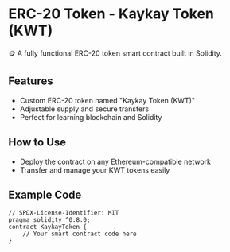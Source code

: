 # ERC-20 Token - Kaykay Token (KWT)

🪙 A fully functional ERC-20 token smart contract built in Solidity.

## Features
- Custom ERC-20 token named "Kaykay Token (KWT)"
- Adjustable supply and secure transfers
- Perfect for learning blockchain and Solidity

## How to Use
- Deploy the contract on any Ethereum-compatible network
- Transfer and manage your KWT tokens easily

## Example Code
```solidity
// SPDX-License-Identifier: MIT
pragma solidity ^0.8.0;
contract KaykayToken {
    // Your smart contract code here
}
